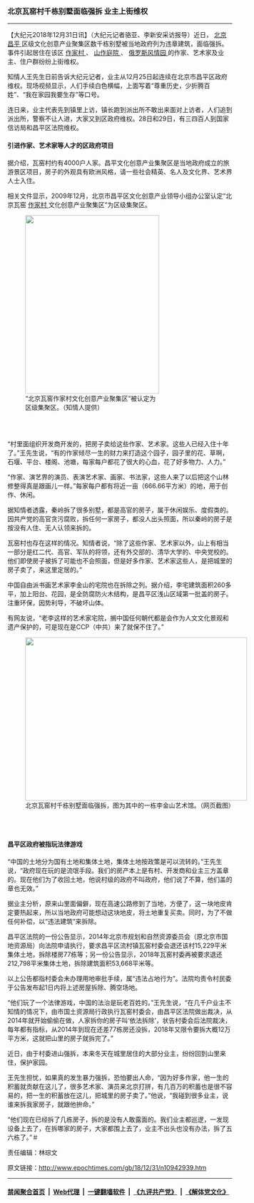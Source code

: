 ### 北京瓦窑村千栋别墅面临强拆 业主上街维权
------------------------

<p>
 【大纪元2018年12月31日讯】（大纪元记者骆亚、李新安采访报导）近日，
 <a href="http://www.epochtimes.com/gb/tag/%E5%8C%97%E4%BA%AC%E6%98%8C%E5%B9%B3.html">
  北京昌平
 </a>
 区级文化创意产业聚集区数千栋别墅被当地政府列为违章建筑，面临强拆。事件引起居住在该区
 <a href="http://www.epochtimes.com/gb/tag/%E4%BD%9C%E5%AE%B6%E6%9D%91.html">
  作家村
 </a>
 、
 <a href="http://www.epochtimes.com/gb/tag/%E5%B1%B1%E4%BD%9C%E5%BA%AD%E9%99%A2.html">
  山作庭院
 </a>
 、
 <a href="http://www.epochtimes.com/gb/tag/%E4%BF%84%E7%BD%97%E6%96%AF%E9%A3%8E%E6%83%85%E5%9B%AD.html">
  俄罗斯风情园
 </a>
 的作家、艺术家及业主、住户群纷纷上街维权。
</p>
<p>
 知情人王先生日前告诉大纪元记者，业主从12月25日起连续在北京市昌平区政府维权。现场视频显示，人们手续白色横幅，上面写着“尊重历史，少折腾百姓”、“我在家园我要生存”等口号。
</p>
<p>
 连日来，业主代表先到镇里上访，镇长跑到派出所不敢出来面对上访者，人们追到派出所，警察不让人进，大家又到区政府维权。28日和29日，有三四百人到国家信访局和昌平区法院维权。
</p>
<link href="//www.youmaker.com/css/api2.css" media="all" rel="stylesheet" target="_blank" type="text/css"/>
<div class="video_fit_container">
</div>
<h4>
 引进作家、艺术家等人才的区政府项目
</h4>
<p>
 据介绍，瓦窑村约有4000户人家。昌平文化创意产业集聚区是当地政府成立的旅游景区项目，房子的外观具有欧洲风格，请一些社会精英、名人及文化界、艺术界人士入住。
</p>
<p>
 相关文件显示，2009年12月，北京市昌平区文化创意产业领导小组办公室认定“北京瓦窑
 <a href="http://www.epochtimes.com/gb/tag/%E4%BD%9C%E5%AE%B6%E6%9D%91.html">
  作家村
 </a>
 文化创意产业聚集区”为区级集聚区。
</p>
<figure class="wp-caption aligncenter" id="attachment_10943114" style="width: 300px">
 <a href="http://i.epochtimes.com/assets/uploads/2018/12/DvqWKFIUYAIw2B1.jpg">
  <img alt="" class="wp-image-10943114 size-small" height="400" src="http://i.epochtimes.com/assets/uploads/2018/12/DvqWKFIUYAIw2B1-300x400.jpg" width="300"/>
 </a>
 <br/><figcaption class="wp-caption-text">
  “北京瓦窑作家村文化创意产业聚集区”被认定为区级集聚区。（知情人提供）
 </figcaption><br/>
</figure><br/>
<p>
 “村里面组织开发商开发的，把房子卖给这些作家、艺术家。这些人已经入住十年了。”王先生说，“有的作家倾尽一生的财力来打造这个园子，园子里的花、草啊，石堰、平台、楼阁、池塘，每家每户都花了很大的心血，花了好多物力、人力。”
</p>
<p>
 “作家、演艺界的演员、表演艺术家、画家、书法家，这些人来了以后把这个山林修整得真是跟画儿一样。”每家每户都有将近一亩（666.66平方米）的地，用于创作、休闲。
</p>
<p>
 据知情者透露，秦岭拆了很多别墅，都是高官的房子，属于休闲娱乐、度假类的。因共产党的高官贪污腐败，拆任何一家房子，都没人出头照面，所以秦岭的房子是按没有人住、无人认领来拆的。
</p>
<p>
 瓦窑村也存在这样的情况。知情者说，“除了这些作家、艺术家以外，山上有相当一部分是红二代、高官、军队的将领，还有外交部的、清华大学的、中央党校的。他们即使房子被拆了可能也不会照面，但是好多作家、艺术家这些人，是把城里的房子卖了，来这里定居的。”
</p>
<p>
 中国自由派书画艺术家李金山的宅院也在拆除之列。据介绍，李宅建筑面积260多平，加上阳台、花园，是全防腐防火木结构，是昌平区浅山区域第一批盖的房子。注重环保，因势利导，不破坏山体。
</p>
<p>
 有网友说，“老李这样的艺术家宅院，搁中国任何朝代都是会作为人文文化景观和遗产保护的，可是现在是CCP（中共）来了就保不住了。”
</p>
<figure class="wp-caption aligncenter" id="attachment_10943245" style="width: 497px">
 <a href="http://i.epochtimes.com/assets/uploads/2018/12/f87e71d7bd09b959ec6fb26416da841a.png">
  <img alt="" class=" wp-image-10943245" height="366" src="http://i.epochtimes.com/assets/uploads/2018/12/f87e71d7bd09b959ec6fb26416da841a.png" width="497"/>
 </a>
 <br/><figcaption class="wp-caption-text">
  北京瓦窑村千栋别墅面临强拆，图为其中的一栋李金山艺术馆。（网页截图）
 </figcaption><br/>
</figure><br/>
<h4>
 昌平区政府被指玩法律游戏
</h4>
<p>
 “中国的土地分为国有土地和集体土地，集体土地按政策是可以流转的。”王先生说，“政府现在玩的是流氓手段。我们的房产本上是有村、开发商和业主三方盖章的。现在他们为了收回土地，他说村级的政府不叫政府，他们说了不算，他们盖的章也无效。”
</p>
<p>
 据业主分析，原来山里面偏僻，现在高速公路修到了当地，方便了，这一块地皮肯定要热起来，所以当地政府可能想动这块地皮，将土地重复买卖。同时，为了不做任何补偿，以“违法建筑”来拆除。
</p>
<p>
 昌平区法院的一份公告显示，2014年北京市规划和自然资源委员会（原北京市国地资源局）向法院申请执行，要求昌平区流村镇瓦窑村委会退还该村15,229平米集体土地，拆除楼房77栋等；另一份公告显示，2018年瓦窑村委再被要求退还212,798平米集体土地，拆除建筑面积53,668平米等。
</p>
<p>
 以上公告都指村委会未办理用地审批手续，属“违法占地行为”。法院均责令村民委于公告发布起1日内将上述房屋拆除、腾空场地。
</p>
<p>
 “他们玩了一个法律游戏，中国的法治是玩老百姓的。”王先生说，“在几千户业主不知情的情况下，由市国土资源局行政执行瓦窑村委会，由昌平区法院做出裁决，从2014年就开始偷偷在做，人家拆你的房子叫‘依法拆除’，状告村委会后法院裁决，每年都有指标，从2014年到现在还差77栋房还没拆，2018年又限令要拆大概12万平方米，这就把山里的房子就拆完了。”
</p>
<p>
 近日，由于村委进山强拆，本来冬天在城里居住的大部分业主，纷纷回到山里来住，保护家园。
</p>
<p>
 王先生担忧，如果真的发生暴力强拆，恐怕要出人命，“因为好多作家，他一生的积蓄就贡献在这儿了，很多艺术家、演员来北京打拼，有几百万的积蓄也是很不容易的，把一生的积蓄放在这儿，把城里的房子卖了。”他说，“我碰到很多业主，说谁来拆我家房子，就跟他拚命。”
</p>
<p>
 “他们现在已经拆了几栋房子，拆的是没有人敢露面的。我们业主都巡逻，一发现设备上去了，在拆哪家的房子，大家都围上去了，业主不出头也没有办法，拆了五六栋了。”＃
</p>
<p>
 责任编辑：林琮文
</p>

原文链接：http://www.epochtimes.com/gb/18/12/31/n10942939.htm


------------------------
#### [禁闻聚合首页](https://github.com/gfw-breaker/banned-news/blob/master/README.md) &nbsp;|&nbsp; [Web代理](https://github.com/gfw-breaker/open-proxy/blob/master/README.md) &nbsp;|&nbsp; [一键翻墙软件](https://github.com/gfw-breaker/nogfw/blob/master/README.md) &nbsp;|&nbsp; [《九评共产党》](https://github.com/gfw-breaker/9ping.md/blob/master/README.md#九评之一评共产党是什么) &nbsp;|&nbsp; [《解体党文化》](https://github.com/gfw-breaker/jtdwh.md/blob/master/README.md#绪论)